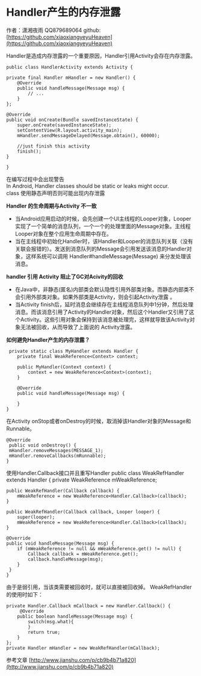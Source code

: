 # Handler产生的内存泄露   
作者：潇湘夜雨 QQ879689064  github:[https://github.com/xiaoxiangyeyuHeaven](https://github.com/xiaoxiangyeyuHeaven)

Handler是造成内存泄露的一个重要原因，Handler引用Activity会存在内存泄露。  

    public class HandlerActivity extends Activity {  
  
    private final Handler mHandler = new Handler() {  
        @Override  
        public void handleMessage(Message msg) {  
            // ...  
        }  
    };  
  
    @Override  
    public void onCreate(Bundle savedInstanceState) {  
        super.onCreate(savedInstanceState);  
        setContentView(R.layout.activity_main);  
        mHandler.sendMessageDelayed(Message.obtain(), 60000);  
  
        //just finish this activity  
        finish();  
    }  
  
    }

在编写过程中会出现警告  
In Android, Handler classes should be static or leaks might occur.  
  class 使用静态声明否则可能出现内存泄露
  
**Handler 的生命周期与Activity 不一致**

- 当Android应用启动的时候，会先创建一个UI主线程的Looper对象，Looper实现了一个简单的消息队列，一个一个的处理里面的Message对象。主线程Looper对象在整个应用生命周期中存在。  
- 当在主线程中初始化Handler时，该Handler和Looper的消息队列关联（没有关联会报错的）。发送到消息队列的Message会引用发送该消息的Handler对象，这样系统可以调用 Handler#handleMessage(Message) 来分发处理该消息。    

**handler 引用 Activity 阻止了GC对Acivity的回收**

- 在Java中，非静态(匿名)内部类会默认隐性引用外部类对象。而静态内部类不会引用外部类对象。如果外部类是Activity，则会引起Activity泄露 。
- 当Activity finish后，延时消息会继续存在主线程消息队列中1分钟，然后处理消息。而该消息引用了Activity的Handler对象，然后这个Handler又引用了这个Activity。这些引用对象会保持到该消息被处理完，这样就导致该Activity对象无法被回收，从而导致了上面说的 Activity泄露。  
  
**如何避免Handler产生的内存泄露？**  

     private static class MyHandler extends Handler {  
        private final WeakReference<Context> context;  
  
        public MyHandler(Context context) {  
            context = new WeakReference<Context>(context);  
        }  
  
        @Override  
        public void handleMessage(Message msg) {  
            
        }  
    }  
  
在Activity onStop或者onDestroy的时候，取消掉该Handler对象的Message和Runnable。
  

    @Override  
     public void onDestroy() {  
     mHandler.removeMessages(MESSAGE_1);  
     mHandler.removeCallbacks(mRunnable);  
    }     
  
     
     
使用Handler.Callback接口并且重写Handler
public class WeakRefHandler extends Handler {
    private WeakReference<Callback> mWeakReference;

    public WeakRefHandler(Callback callback) {
        mWeakReference = new WeakReference<Handler.Callback>(callback);
    }

    public WeakRefHandler(Callback callback, Looper looper) {
        super(looper);
        mWeakReference = new WeakReference<Handler.Callback>(callback);
    }

    @Override
    public void handleMessage(Message msg) {
        if (mWeakReference != null && mWeakReference.get() != null) {
            Callback callback = mWeakReference.get();
            callback.handleMessage(msg);
        }
     }
    }
由于是弱引用，当该类需要被回收时，就可以直接被回收掉。 
WeakRefHandler的使用时如下：  

    private Handler.Callback mCallback = new Handler.Callback() {
         @Override
        public boolean handleMessage(Message msg) {
            switch(msg.what){
            }
            return true;
        }
    };  
    private Handler mHandler = new WeakRefHandler(mCallback);


  

参考文章 [http://www.jianshu.com/p/cb9b4b71a820](http://www.jianshu.com/p/cb9b4b71a820)